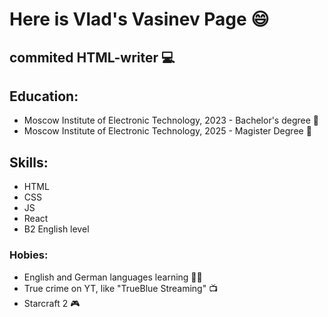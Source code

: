 # Here is Vlad's Vasinev Page 😄

## commited HTML-writer 💻

## Education:
- Moscow Institute of Electronic Technology, 2023 - Bachelor's degree 🏫
- Moscow Institute of Electronic Technology, 2025 - Magister Degree 🏫

## Skills: 

- HTML 
- CSS 
- JS
- React 
- B2 English level

### Hobies:

- English and German languages learning 👨‍🎓
- True crime on YT, like "TrueBlue Streaming" 📺
- Starcraft 2 🎮